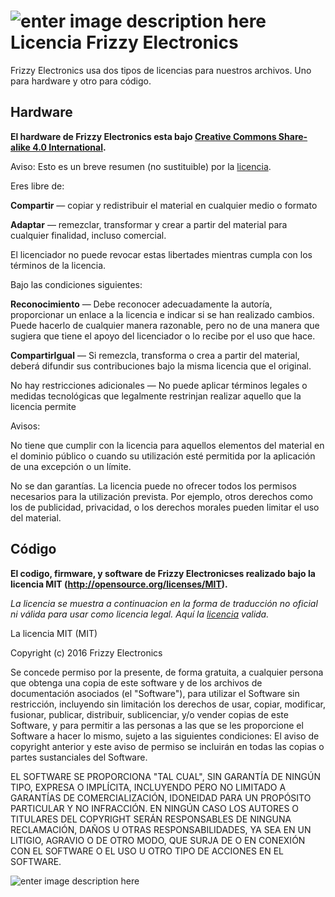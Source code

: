 
![enter image description here](http://i.imgur.com/2UPjinh.jpg)
Licencia Frizzy Electronics 
=================================

Frizzy Electronics usa dos tipos de licencias para nuestros archivos. Uno para hardware y otro para código.

Hardware
---------

**El hardware de Frizzy Electronics esta bajo [Creative Commons Share-alike 4.0 International](http://creativecommons.org/licenses/by-sa/4.0/).**

Aviso: Esto es un breve resumen (no sustituible) por la [licencia](http://creativecommons.org/licenses/by-sa/4.0/legalcode).

Eres libre de:

**Compartir** — copiar y redistribuir el material en cualquier medio o formato

**Adaptar** — remezclar, transformar y crear a partir del material para cualquier finalidad, incluso comercial.

El licenciador no puede revocar estas libertades mientras cumpla con los términos de la licencia.

Bajo las condiciones siguientes:

**Reconocimiento** — Debe reconocer adecuadamente la autoría, proporcionar un enlace a la licencia e indicar si se han realizado cambios. Puede hacerlo de cualquier manera razonable, pero no de una manera que sugiera que tiene el apoyo del licenciador o lo recibe por el uso que hace.

**CompartirIgual** — Si remezcla, transforma o crea a partir del material, deberá difundir sus contribuciones bajo la misma licencia que el original.

No hay restricciones adicionales — No puede aplicar términos legales o medidas tecnológicas que legalmente restrinjan realizar aquello que la licencia permite

Avisos:

No tiene que cumplir con la licencia para aquellos elementos del material en el dominio público o cuando su utilización esté permitida por la aplicación de una excepción o un límite.

No se dan garantías. La licencia puede no ofrecer todos los permisos necesarios para la utilización prevista. Por ejemplo, otros derechos como los de publicidad, privacidad, o los derechos morales pueden limitar el uso del material.


Código
--------

**El codigo, firmware, y software de Frizzy Electronicses realizado bajo la licencia MIT (http://opensource.org/licenses/MIT).**

*La licencia se muestra a continuacion en la forma de  traducción no oficial ni válida para usar como licencia legal. Aquí la [licencia](http://opensource.org/licenses/MIT) valida.*

La licencia MIT (MIT)

Copyright (c) 2016 Frizzy Electronics

Se concede permiso por la presente, de forma gratuita, a cualquier persona que obtenga una copia de este software y de los archivos de documentación asociados (el "Software"), para utilizar el Software sin restricción, incluyendo sin limitación los derechos de usar, copiar, modificar, fusionar, publicar, distribuir, sublicenciar, y/o vender copias de este Software, y para permitir a las personas a las que se les proporcione el Software a hacer lo mismo, sujeto a las siguientes condiciones:
El aviso de copyright anterior y este aviso de permiso se incluirán en todas las copias o partes sustanciales del Software.

EL SOFTWARE SE PROPORCIONA "TAL CUAL", SIN GARANTÍA DE NINGÚN TIPO, EXPRESA O IMPLÍCITA, INCLUYENDO PERO NO LIMITADO A GARANTÍAS DE COMERCIALIZACIÓN, IDONEIDAD PARA UN PROPÓSITO PARTICULAR Y NO INFRACCIÓN. EN NINGÚN CASO LOS AUTORES O TITULARES DEL COPYRIGHT SERÁN RESPONSABLES DE NINGUNA RECLAMACIÓN, DAÑOS U OTRAS RESPONSABILIDADES, YA SEA EN UN LITIGIO, AGRAVIO O DE OTRO MODO, QUE SURJA DE O EN CONEXIÓN CON EL SOFTWARE O EL USO U OTRO TIPO DE ACCIONES EN EL SOFTWARE.

![enter image description here](http://i.imgur.com/xPqG20t.jpg)
